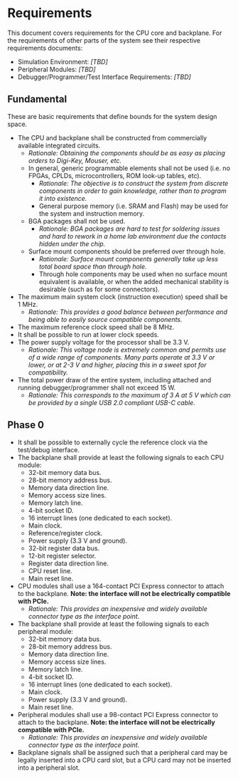 # Requirements

This document covers requirements for the CPU core and backplane.  For the requirements of other parts of the system see
their respective requirements documents:

 * Simulation Environment: *[TBD]*
 * Peripheral Modules: *[TBD]*
 * Debugger/Programmer/Test Interface Requirements: *[TBD]*

## Fundamental

These are basic requirements that define bounds for the system design space.

 * The CPU and backplane shall be constructed from commercially available integrated circuits.
    * *Rationale: Obtaining the components should be as easy as placing orders to Digi-Key, Mouser, etc.*
    * In general, generic programmable elements shall not be used (i.e. no FPGAs, CPLDs, microcontrollers, ROM look-up
      tables, etc).
      * *Rationale: The objective is to construct the system from discrete components in order to gain knowledge, rather
        than to program it into existence.*
      * General purpose memory (i.e. SRAM and Flash) may be used for the system and instruction memory.
    * BGA packages shall not be used.
      * *Rationale: BGA packages are hard to test for soldering issues and hard to rework in a home lab environment due
        the contacts hidden under the chip.*
    * Surface mount components should be preferred over through hole.
      * *Rationale: Surface mount components generally take up less total board space than through hole.*
      * Through hole components may be used when no surface mount equivalent is available, or when the added mechanical
        stability is desirable (such as for some connectors).
 * The maximum main system clock (instruction execution) speed shall be 1 MHz.
    * *Rationale: This provides a good balance between performance and being able to easily source compatible
      components.*
 * The maximum reference clock speed shall be 8 MHz.
 * It shall be possible to run at lower clock speeds.
 * The power supply voltage for the processor shall be 3.3 V.
    * *Rationale: This voltage node is extremely common and permits use of a wide range of components.  Many parts
      operate at 3.3 V or lower, or at 2-3 V and higher, placing this in a sweet spot for compatibility.*
 * The total power draw of the entire system, including attached and running debugger/programmer shall not exceed 15 W.
    * *Rationale: This corresponds to the maximum of 3 A at 5 V which can be provided by a single USB 2.0 compliant
      USB-C cable.*

## Phase 0

 * It shall be possible to externally cycle the reference clock via the test/debug interface.
 * The backplane shall provide at least the following signals to each CPU module:
    * 32-bit memory data bus.
    * 28-bit memory address bus.
    * Memory data direction line.
    * Memory access size lines.
    * Memory latch line.
    * 4-bit socket ID.
    * 16 interrupt lines (one dedicated to each socket).
    * Main clock.
    * Reference/register clock.
    * Power supply (3.3 V and ground).
    * 32-bit register data bus.
    * 12-bit register selector.
    * Register data direction line.
    * CPU reset line.
    * Main reset line.
 * CPU modules shall use a 164-contact PCI Express connector to attach to the backplane. **Note: the interface will not
   be electrically compatible with PCIe.**
   * *Rationale: This provides an inexpensive and widely available connector type as the interface point.*
 * The backplane shall provide at least the following signals to each peripheral module:
    * 32-bit memory data bus.
    * 28-bit memory address bus.
    * Memory data direction line.
    * Memory access size lines.
    * Memory latch line.
    * 4-bit socket ID.
    * 16 interrupt lines (one dedicated to each socket).
    * Main clock.
    * Power supply (3.3 V and ground).
    * Main reset line.
 * Peripheral modules shall use a 98-contact PCI Express connector to attach to the backplane. **Note: the interface
   will not be electrically compatible with PCIe.**
   * *Rationale: This provides an inexpensive and widely available connector type as the interface point.*
 * Backplane signals shall be assigned such that a peripheral card may be legally inserted into a CPU card slot, but a
   CPU card may not be inserted into a peripheral slot.

